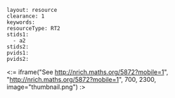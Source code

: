 ````
layout: resource
clearance: 1
keywords:
resourceType: RT2
stids1: 
  - a2
stids2:
pvids1:
pvids2:

````

<:= iframe("See http://nrich.maths.org/5872?mobile=1", "http://nrich.maths.org/5872?mobile=1", 700, 2300, image="thumbnail.png") :>


